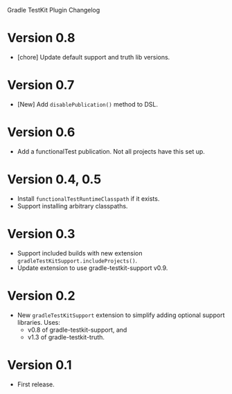Gradle TestKit Plugin Changelog

# Version 0.8
* [chore] Update default support and truth lib versions.

# Version 0.7
* [New] Add `disablePublication()` method to DSL.

# Version 0.6
* Add a functionalTest publication. Not all projects have this set up.

# Version 0.4, 0.5
* Install `functionalTestRuntimeClasspath` if it exists.
* Support installing arbitrary classpaths.

# Version 0.3
* Support included builds with new extension `gradleTestKitSupport.includeProjects()`.
* Update extension to use gradle-testkit-support v0.9.

# Version 0.2
* New `gradleTestKitSupport` extension to simplify adding optional support libraries. Uses:
  * v0.8 of gradle-testkit-support, and
  * v1.3 of gradle-testkit-truth.

# Version 0.1
* First release.
